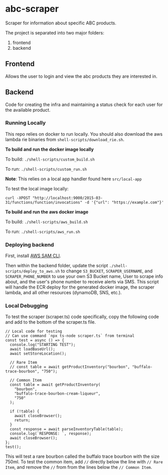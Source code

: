 # abc-scraper
Scraper for information about specific ABC products.

The project is separated into two major folders:
1) frontend
2) backend

## Frontend

Allows the user to login and view the abc products they are interested in.

## Backend

Code for creating the infra and maintaining a status check for each user for the available product.

### Running Locally

This repo relies on docker to run locally. You should also download the aws lambda rie binaries from `shell-scripts/download_rie.sh`.

**To build and run the docker image locally**

To build: `./shell-scripts/custom_build.sh`

To run: `./shell-scripts/custom_run.sh`

**Note**: This relies on a local app handler found here `src/local-app`

To test the local image locally: 

`curl -XPOST "http://localhost:9000/2015-03-31/functions/function/invocations" -d '{"url": "https://example.com"}'`

**To build and run the aws docker image**

To build: `./shell-scripts/aws_build.sh`

To run: `./shell-scripts/aws_run.sh`


### Deploying backend

First, install [AWS SAM CLI](https://docs.aws.amazon.com/serverless-application-model/latest/developerguide/serverless-sam-cli-install.html).

Then within the backend folder, update the script `./shell-scripts/deploy_to_aws.sh` to change `S3_BUCKET`, `SCRAPER_USERNAME`, and `SCRAPER_PHONE_NUMBER` to use your own S3 Bucket name, User to scrape info about, and the user's phone number to receive alerts via SMS. This script will handle the ECR deploy for the generated docker image, the scraper lambda, and all other resources (dynamoDB, SNS, etc.).

### Local Debugging

To test the scraper (scraper.ts) code specifically, copy the following code and add to the bottom of the scraper.ts file.
```
// Local code for testing
// Can use command `npx ts-node scraper.ts` from terminal
const test = async () => {
  console.log("STARTING TEST");
  await loadBaseUrl();
  await setStoreLocation();

  // Rare Item
  // const table = await getProductInventory("bourbon", "buffalo-trace-bourbon", "750");

  // Common Item
  const table = await getProductInventory(
    "bourbon",
    "buffalo-trace-bourbon-cream-liqueur",
    "750"
  );

  if (!table) {
    await closeBrowser();
    return;
  }
  const response = await parseInventoryTable(table);
  console.log(`RESPONSE: `, response);
  await closeBrowser();
};
test();
```
This will test a rare bourbon called the buffalo trace bourbon with the size 750ml. To test the common item, add `//` directly below the line with `// Rare Item`, and remove the `//` from from the lines below the `// Common Item`.